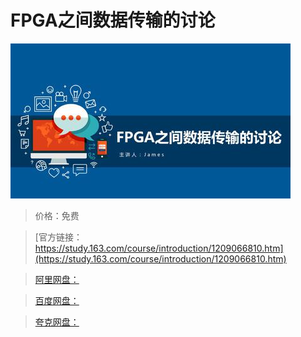 # FPGA之间数据传输的讨论

![img](../../../assets/study163/free/55b8f348570b4ae08001428fabea51ff.jpg)

> 价格：免费

> [官方链接：https://study.163.com/course/introduction/1209066810.htm](https://study.163.com/course/introduction/1209066810.htm)

> [阿里网盘：]()

> [百度网盘：]()

> [夸克网盘：]()
